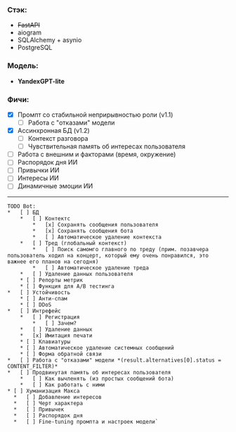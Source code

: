 ### Стэк:
- ~~FastAPI~~
- aiogram
- SQLAlchemy + asynio
- PostgreSQL

### Модель:
- **YandexGPT-lite**

### Фичи:
- [x] Промпт со стабильной неприрывностью роли (v1.1)
  - [ ] Работа с "отказами" модели
- [x] Ассинхронная БД (v1.2)
  - [ ] Контекст разговора
  - [ ] Чувствительная память об интересах пользователя
- [ ] Работа с внешним и факторами (время, окружение)
- [ ] Распорядок дня ИИ
- [ ] Привычки ИИ
- [ ] Интересы ИИ
- [ ] Динамичные эмоции ИИ
---
```
TODO Bot:
*   [ ] БД
    *   [ ] Контектс
        *   [x] Сохранять сообщения пользователя
        *   [x] Сохранять сообщения бота
        *   [ ] Автоматическое удаление контекста
    *   [ ] Тред (глобальный контекст)
        *   [ ] Поиск самомго главного по треду (прим. позавчера пользователь ходил на концерт, который ему очень понравился, это важнее его планов на сегодня)
        *   [ ] Автоматическое удаление треда
    *   [ ] Удаление данных пользователя
    * [ ] Репорты метрик
    * [ ] Функция для A/B тестинга
*   [ ] Устойчивость
    * [ ] Анти-спам
    * [ ] DDoS
*   [ ] Интрефейс
    *   [ ] Регистрация
        *   [ ] Зачем?
    *   [ ] Удаление данных
    *   [x] Имитация печати
    * [ ] Клавиатуры
    * [ ] Автоматическое удаление системных сообщений
    * [ ] Форма обратной связи
*   [ ] Работа с "отказами" модели *(result.alternatives[0].status = CONTENT_FILTER)*
*   [ ] Продвинутая память об интересах пользователя
    *   [ ] Как вычленять (из простых сообщений бота)
    *   [ ] Как работать с ними
* [ ] Хуманизация Макса
  *   [ ] Добавление интересов
  *   [ ] Черт характера
  *   [ ] Привычек
  *   [ ] Распорядок дня
  *   [ ] Fine-tuning промпта и настроек модели`
```